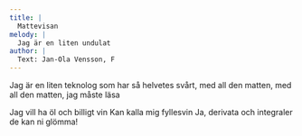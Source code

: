 ```yaml
---
title: |
  Mattevisan
melody: |
  Jag är en liten undulat
author: |
  Text: Jan-Ola Vensson, F
---
```

Jag är en liten teknolog
som har så helvetes svårt,
med all den matten,
med all den matten,
jag måste läsa 

Jag vill ha öl och billigt vin
Kan kalla mig fyllesvin
Ja, derivata och integraler
de kan ni glömma!